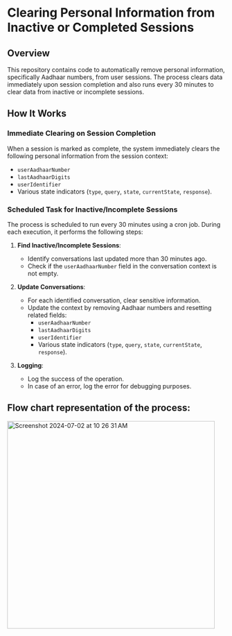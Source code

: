 # Clearing Personal Information from Inactive or Completed Sessions

## Overview

This repository contains code to automatically remove personal information, specifically Aadhaar numbers, from user sessions. The process clears data immediately upon session completion and also runs every 30 minutes to clear data from inactive or incomplete sessions.

## How It Works

### Immediate Clearing on Session Completion

When a session is marked as complete, the system immediately clears the following personal information from the session context:
- `userAadhaarNumber`
- `lastAadhaarDigits`
- `userIdentifier`
- Various state indicators (`type`, `query`, `state`, `currentState`, `response`).

### Scheduled Task for Inactive/Incomplete Sessions

The process is scheduled to run every 30 minutes using a cron job. During each execution, it performs the following steps:

1. **Find Inactive/Incomplete Sessions**:
   - Identify conversations last updated more than 30 minutes ago.
   - Check if the `userAadhaarNumber` field in the conversation context is not empty.

2. **Update Conversations**:
   - For each identified conversation, clear sensitive information.
   - Update the context by removing Aadhaar numbers and resetting related fields:
     - `userAadhaarNumber`
     - `lastAadhaarDigits`
     - `userIdentifier`
     - Various state indicators (`type`, `query`, `state`, `currentState`, `response`).

3. **Logging**:
   - Log the success of the operation.
   - In case of an error, log the error for debugging purposes.

## Flow chart representation of the process:
<img width="479" alt="Screenshot 2024-07-02 at 10 26 31 AM" src="https://github.com/AgrI-Mitra/docs/assets/130033232/5a74f996-44ca-4c07-9d3d-ccb6acdbf780">

